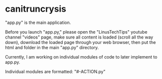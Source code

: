 # canitruncrysis

"app.py" is the main application.

Before you launch "app.py," please open the "LinusTechTips" youtube channel "videos" page, make sure all content is loaded (scroll all the way down), download the loaded page through your web browser, then put the html and folder in the main "app.py" directory.


Currently, I am working on individual modules of code to later implement to app.py.

Individual modules are formatted: "#-ACTION.py"
